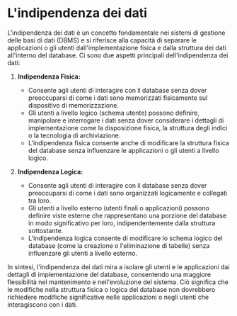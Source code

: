 # L'indipendenza dei dati

L'indipendenza dei dati è un concetto fondamentale nei sistemi di gestione delle basi di dati (DBMS) e si riferisce alla capacità di separare le applicazioni o gli utenti dall'implementazione fisica e dalla struttura dei dati all'interno del database. Ci sono due aspetti principali dell'indipendenza dei dati:

1. **Indipendenza Fisica:**
   - Consente agli utenti di interagire con il database senza dover preoccuparsi di come i dati sono memorizzati fisicamente sul dispositivo di memorizzazione.
   - Gli utenti a livello logico (schema utente) possono definire, manipolare e interrogare i dati senza dover considerare i dettagli di implementazione come la disposizione fisica, la struttura degli indici o la tecnologia di archiviazione.
   - L'indipendenza fisica consente anche di modificare la struttura fisica del database senza influenzare le applicazioni o gli utenti a livello logico.

2. **Indipendenza Logica:**
   - Consente agli utenti di interagire con il database senza dover preoccuparsi di come i dati sono organizzati logicamente e collegati tra loro.
   - Gli utenti a livello esterno (utenti finali o applicazioni) possono definire viste esterne che rappresentano una porzione del database in modo significativo per loro, indipendentemente dalla struttura sottostante.
   - L'indipendenza logica consente di modificare lo schema logico del database (come la creazione o l'eliminazione di tabelle) senza influenzare gli utenti a livello esterno.

In sintesi, l'indipendenza dei dati mira a isolare gli utenti e le applicazioni dai dettagli di implementazione del database, consentendo una maggiore flessibilità nel mantenimento e nell'evoluzione del sistema. Ciò significa che le modifiche nella struttura fisica o logica del database non dovrebbero richiedere modifiche significative nelle applicazioni o negli utenti che interagiscono con i dati.
